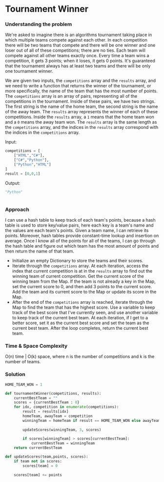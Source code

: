 # Tournament Winner

### Understanding the problem

We're asked to imagine there is an algorithms tournament taking place in which multiple teams compete against each other. In each competition there will be two teams that compete and there will be one winner and one loser out of all of these competitions; there are no ties. Each team will compete against all other teams exactly once. Every time a team wins a competition, it gets 3 points; when it loses, it gets 0 points. It's guaranteed that the tournament always has at least two teams and there will be only one tournament winner.

We are given two inputs, the `competitions` array and the `results` array, and we need to write a function that returns the winner of the tournament, or more specifically, the name of the team that has the most number of points. The `competitions` array is an array of pairs, representing all of the competitions in the tournament. Inside of these pairs, we have two strings. The first string is the name of the home team, the second string is the name of the away team. The `results` array represents the winner of each of these competitions. Inside the `results` array, a `1` means that the home team won and a `0` means the away team won. The `results` array is the same length as the `competitions` array, and the indices in the `results` array correspond with the indices in the `competitions` array.

Input: 
```py
competitions = [
    ["HTML","C#"],
    ["C#","Python"],
    ["Python","HTML"]
]
result = [0,0,1]
```

Output:
```py
"Python"
```
#

### Approach

I can use a hash table to keep track of each team's points, because a hash table is used to store key/value pairs, here each key is a team's name and the values are each team's points. Given a team name, I can retrieve its points. Moreover, hash tables provide constant-time lookup and insertion on average. Once I know all of the points for all of the teams, I can go through the hash table and figure out which team has the most amount of points and then return the name of that team.

- Initialize an empty Dictionary to store the teams and their scores.
- Iterate through the `competitions` array. At each iteration, access the index that current competition is at in the `results` array to find out the winning team of current competition. Get the current score of the winning team from the Map. If the team is not already a key in the Map, set the current score to 0, and then add 3 points to the current score. Add the team and its current score to the Map or update its score in the Map.
- After the end of the `competitions` array is reached, iterate through the Map to find the team that has the highest score. Use a variable to keep track of the best score that I've currently seen, and use another variable to keep track of the current best team. At each iteration, if I get to a better score, set it as the current best score and set the team as the current best team. After the loop completes, return the current best team.

### Time & Space Complexity

O(n) time | O(k) space, where n is the number of competitions and k is the number of teams.

### Solution

```py
HOME_TEAM_WON = 1

def tournamentWinner(competitions, results):
	currentBestTeam = ""
	scores = {currentBestTeam : 0}
	for idx, competition in enumerate(competitions):
		result = results[idx]
		homeTeam, awayTeam = competition
		winningTeam = homeTeam if result == HOME_TEAM_WON else awayTeam
		
		updateScores(winningTeam, 3, scores)
		
		if scores[winningTeam] > scores[currentBestTeam]:
			currentBestTeam = winningTeam
	return currentBestTeam

def updateScores(team,points, scores):
	if team not in scores:
		scores[team] = 0
		
	scores[team] += points

```



